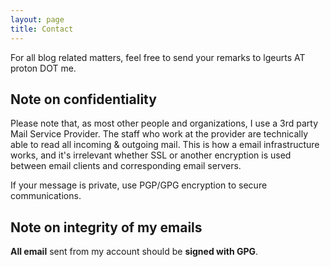 ```yaml
---
layout: page
title: Contact
---
```


For all blog related matters, feel free to send your remarks to lgeurts AT proton DOT me.

Note on confidentiality
-----------------------

Please note that, as most other people and organizations, I use a 3rd party Mail Service Provider. The staff who work at the provider are technically able to read all incoming & outgoing mail. This is how a email infrastructure works, and it's irrelevant whether SSL or another encryption is used between email clients and corresponding email servers.

If your message is private, use PGP/GPG encryption to secure communications.
<!-- My [fingerprint](https://keys.openpgp.org/): 5CEA 4807 DAA0 8AA5 528D 47DC C269 1045 82F4 DBB8 -->

Note on integrity of my emails
------------------------------

**All email** sent from my account should be **signed with GPG**.
